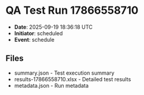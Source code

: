 # QA Test Run 17866558710

- **Date**: 2025-09-19 18:36:18 UTC
- **Initiator**: scheduled
- **Event**: schedule

## Files
- summary.json - Test execution summary
- results-17866558710.xlsx - Detailed test results
- metadata.json - Run metadata
